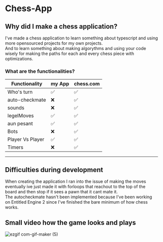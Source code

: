 # Chess-App

## Why did I make a chess application?
I've made a chess application to learn something about typescript and using more opensourced projects for my own projects.<br>
And to learn something about making algorythms and using your code wisely for making the paths for each and every chess piece with optimizations.<br>

### What are the functionalities?
|Functionality|my App|chess.com |
|---|---|---|
|Who's turn|✅|✅|
|auto-checkmate|❌|✅|
|sounds|❌|✅|
|legelMoves|✅|✅|
|aun pesant|✅|✅|
|Bots|❌|✅|
|Player Vs Player|✅|✅|
|Timers|❌|✅|
------

## Difficulties during development

When creating the application I ran into the issue of making the moves eventually ive just made it with forloops that reachout to the top of the board and then stop if it sees a pawn that it cant mate it.<br>
The autocheckmate hasn't been implemented because I've been working on Entitled Engine 2 since I've finished the bare minimum of how chess works.<br>

## Small video how the game looks and plays
![ezgif com-gif-maker (5)](https://user-images.githubusercontent.com/76393975/176200629-3fe6a477-a742-4662-b4d4-696917bf030a.gif)
